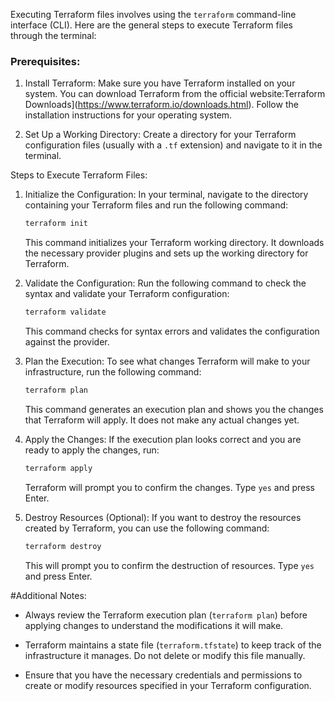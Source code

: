 Executing Terraform files involves using the `terraform` command-line interface (CLI). Here are the general steps to execute Terraform files through the terminal:

### Prerequisites:
1. Install Terraform:
   Make sure you have Terraform installed on your system. You can download Terraform from the official website:Terraform Downloads](https://www.terraform.io/downloads.html). Follow the installation instructions for your operating system.

2. Set Up a Working Directory:
   Create a directory for your Terraform configuration files (usually with a `.tf` extension) and navigate to it in the terminal.

Steps to Execute Terraform Files:

1. Initialize the Configuration:
   In your terminal, navigate to the directory containing your Terraform files and run the following command:

   ```bash
   terraform init
   ```

   This command initializes your Terraform working directory. It downloads the necessary provider plugins and sets up the working directory for Terraform.

2. Validate the Configuration:
   Run the following command to check the syntax and validate your Terraform configuration:

   ```bash
   terraform validate
   ```

   This command checks for syntax errors and validates the configuration against the provider.

3. Plan the Execution:
   To see what changes Terraform will make to your infrastructure, run the following command:

   ```bash
   terraform plan
   ```

   This command generates an execution plan and shows you the changes that Terraform will apply. It does not make any actual changes yet.

4. Apply the Changes:
   If the execution plan looks correct and you are ready to apply the changes, run:

   ```bash
   terraform apply
   ```

   Terraform will prompt you to confirm the changes. Type `yes` and press Enter.

5. Destroy Resources (Optional):
   If you want to destroy the resources created by Terraform, you can use the following command:

   ```bash
   terraform destroy
   ```

   This will prompt you to confirm the destruction of resources. Type `yes` and press Enter.

#Additional Notes:

- Always review the Terraform execution plan (`terraform plan`) before applying changes to understand the modifications it will make.

- Terraform maintains a state file (`terraform.tfstate`) to keep track of the infrastructure it manages. Do not delete or modify this file manually.

- Ensure that you have the necessary credentials and permissions to create or modify resources specified in your Terraform configuration.

